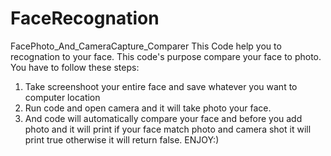 # FaceRecognation
FacePhoto_And_CameraCapture_Comparer
This Code help you to recognation to your face. This code's purpose compare your face to photo. 
You have to follow these steps:
  1) Take screenshoot your entire face and save whatever you want to computer location
  2) Run code and open camera and it will take photo your face.
  3) And code will automatically compare your face and before you add photo and it will print if your face match photo and camera shot it will print true otherwise it will return false.
ENJOY:)
